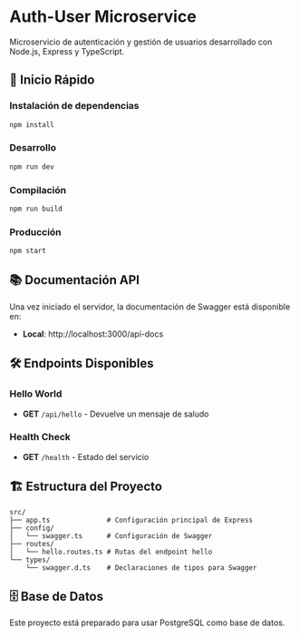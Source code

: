 # Auth-User Microservice

Microservicio de autenticación y gestión de usuarios desarrollado con Node.js, Express y TypeScript.

## 🚀 Inicio Rápido

### Instalación de dependencias
```bash
npm install
```

### Desarrollo
```bash
npm run dev
```

### Compilación
```bash
npm run build
```

### Producción
```bash
npm start
```

## 📚 Documentación API

Una vez iniciado el servidor, la documentación de Swagger está disponible en:
- **Local**: http://localhost:3000/api-docs

## 🛠️ Endpoints Disponibles

### Hello World
- **GET** `/api/hello` - Devuelve un mensaje de saludo

### Health Check
- **GET** `/health` - Estado del servicio

## 🏗️ Estructura del Proyecto

```
src/
├── app.ts              # Configuración principal de Express
├── config/
│   └── swagger.ts      # Configuración de Swagger
├── routes/
│   └── hello.routes.ts # Rutas del endpoint hello
└── types/
    └── swagger.d.ts    # Declaraciones de tipos para Swagger
```

## 🗄️ Base de Datos

Este proyecto está preparado para usar PostgreSQL como base de datos.


